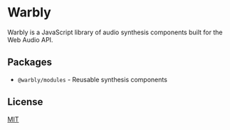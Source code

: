 # Warbly

Warbly is a JavaScript library of audio synthesis components built for the Web Audio API.

## Packages

- `@warbly/modules` - Reusable synthesis components

## License

[MIT](LICENSE)
